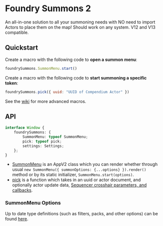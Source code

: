 # Foundry Summons 2

An all-in-one solution to all your summoning needs with NO need to import Actors to place them on the map!
Should work on any system. V12 and V13 compatible.

## Quickstart

Create a macro with the following code to **open a summon menu**:
```js
foundrySummons.SummonMenu.start()
```

Create a macro with the following code to **start summoning a specific token**:
```js
foundrySummons.pick({ uuid: "UUID of Compendium Actor" })
```

See the [wiki](https://github.com/MrVauxs/foundry-summons-2/wiki) for more advanced macros.

## API

```ts
interface Window {
	foundrySummons: {
		SummonMenu: typeof SummonMenu;
		pick: typeof pick;
		settings: Settings;
	};
}
```

- [SummonMenu](https://github.com/MrVauxs/foundry-summons-2/blob/main/src/module/SummonMenu/index.ts) is an AppV2 class which you can render whether through usual `new SummonMenu({ summonOptions: {...options} }).render()` method or by its static initializer, `SummonMenu.start(options)`.
- [pick](https://github.com/MrVauxs/foundry-summons-2/blob/main/src/module/SummonFunc/index.ts) is a function which takes in an uuid or actor document, and optionally actor update data, [Sequencer crosshair parameters, and callbacks](https://fantasycomputer.works/FoundryVTT-Sequencer/#/crosshair).

### SummonMenu Options
Up to date type definitions (such as filters, packs, and other options) can be found [here](https://github.com/MrVauxs/foundry-summons-2/blob/main/src/module/SummonMenu/index.ts#L7).
